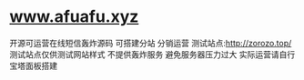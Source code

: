 # www.afuafu.xyz
开源可运营在线短信轰炸源码 可搭建分站 分销运营
测试站点:http://zorozo.top/ 
测试站点仅供测试网站样式 不提供轰炸服务 避免服务器压力过大 实际运营请自行宝塔面板搭建
